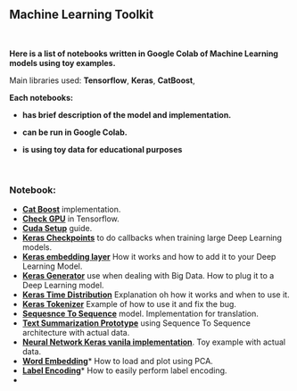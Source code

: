 ## Machine Learning Toolkit

</br>

**Here is a list of notebooks written in Google Colab of Machine Learning models using toy examples.**

Main libraries used: **Tensorflow**, **Keras**, **CatBoost**, 

**Each notebooks:**
* **has brief description of the model and implementation.**

* **can be run in Google Colab.**

* **is using toy data for educational purposes**

</br>

### Notebook:

*  **[Cat Boost](https://github.com/gmihaila/deep_learning_toolbox/blob/master/cat_boost.ipynb)** implementation.
*  **[Check GPU](https://github.com/gmihaila/machine_learning_toolbox/blob/master/check_gpu.ipynb)** in Tensorflow.
*  **[Cuda Setup](https://github.com/gmihaila/machine_learning_toolbox/blob/master/cuda_setup.md)** guide.
*  **[Keras Checkpoints](https://github.com/gmihaila/machine_learning_toolbox/blob/master/keras_checkpoins.ipynb)** to do callbacks when training large Deep Learning models.
*  **[Keras embedding layer](https://github.com/gmihaila/machine_learning_toolbox/blob/master/keras_embedding.ipynb)** How it works and how to add it to your Deep Learning Model.
*  **[Keras Generator](https://github.com/gmihaila/machine_learning_toolbox/blob/master/keras_generator.ipynb)** use when dealing with Big Data. How to plug it to a Deep Learning model.
*  **[Keras Time Distribution](https://github.com/gmihaila/machine_learning_toolbox/blob/master/keras_time_distribution.ipynb)** Explanation oh how it works and when to use it.
*  **[Keras Tokenizer](https://github.com/gmihaila/machine_learning_toolbox/blob/master/keras_tokenizer_fix.ipynb)** Example of how to use it and fix the bug.
*  **[Sequesnce To Sequence](https://github.com/gmihaila/machine_learning_toolbox/blob/master/seq2seq_translator.ipynb)** model. Implementation for translation.
*  **[Text Summarization Prototype](https://github.com/gmihaila/machine_learning_toolbox/blob/master/text_sum_no_generator.ipynb)** using Sequence To Sequence architecture with actual data.
*  **[Neural Network Keras vanila implementation](https://github.com/gmihaila/machine_learning_toolbox/blob/master/vanila_nn.ipynb)**. Toy example with actual data.
*  **[Word Embedding](https://github.com/gmihaila/machine_learning_toolbox/blob/master/word_embeddings_visualize.ipynb)*** How to load and plot using PCA.
*  **[Label Encoding](https://github.com/gmihaila/machine_learning_toolbox/blob/master/label_encoding.ipynb)***
How to easily perform label encoding.
*  []()

